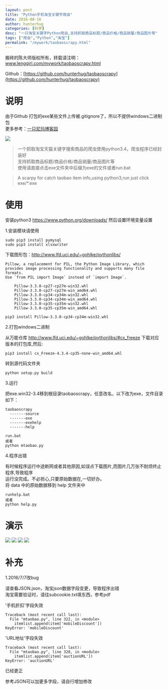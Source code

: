 ```yaml
---
layout: post  
title: "Python手机淘宝关键字爬虫"
date: 2016-08-16
author: hunterhug
categories: [科学]
desc: "一只淘宝关键字Python爬虫,支持抓取商品标题/商品价格/商品销量/商品图片等"
tags: ["爬虫","Python","淘宝"]
permalink: "/mywork/taobaoscrapy.html"
--- 
```


搬砖的陈大师版权所有，转载请注明：www.lenggirl.com/mywork/taobaoscrapy.html

Github：[https://github.com/hunterhug/taobaoscrapy](https://github.com/hunterhug/taobaoscrapy)

# 说明
由于Github 打包的exe某些文件上传被.gitignore了，所以不提供windows二进制包<br/>
更多参考：[一只尼玛博客园](http://www.cnblogs.com/nima/p/5324490.html)

<img src='https://raw.githubusercontent.com/hunterhug/taobaoscrapy/master/seeme0.jpg' />

>一个抓取淘宝天猫关键字搜索商品的爬虫使用python3.4，爬虫程序已经封装好<br />
>支持抓取商品标题/商品价格/商品销量/商品图片等<br />
>使用请直接点击exe文件夹中后缀为exe的文件或者run.bat<br />

>A scarpy for catch taobao item info,using python3,run just click exe/*.exe

# 使用

安装python3 https://www.python.org/downloads/  然后设置环境变量设置 

1.安装模块请使用

```
sudo pip3 install pymysql
sudo pip3 install xlsxwriter
```

下载图形包：http://www.lfd.uci.edu/~gohlke/pythonlibs/

```
Pillow, a replacement for PIL, the Python Image Library, which provides image processing functionality and supports many file formats.
Use `from PIL import Image` instead of `import Image`.

    Pillow-3.3.0-cp27-cp27m-win32.whl
    Pillow-3.3.0-cp27-cp27m-win_amd64.whl
    Pillow-3.3.0-cp34-cp34m-win32.whl
    Pillow-3.3.0-cp34-cp34m-win_amd64.whl
    Pillow-3.3.0-cp35-cp35m-win32.whl
    Pillow-3.3.0-cp35-cp35m-win_amd64.whl

```

```
pip3 install Pillow-3.3.0-cp34-cp34m-win32.whl
```

2.打包windows二进制

从万能仓库 http://www.lfd.uci.edu/~gohlke/pythonlibs/#cx_freeze 下载对应版本的打包库,然后:

```
pip3 install cx_Freeze-4.3.4-cp35-none-win_amd64.whl
```

转到源代码文件夹

```
python setup.py build
```

3.运行

把exe.win32-3.4移到根目录taobaoscrapy，任意改名，以下改为exe，文件目录如下：

```
taobaoscrapy
  -------source
  -------exe
  -------exehelp
  -------help
```

```
run.bat
或者
python mtaobao.py
```

4.程序出错

有时候程序运行中途断网或者其他原因,如误点下载图片,而图片几万张不耐烦终止程序,导致程序<br/>
运行没完成。不必担心,只要原始数据在,一切好办。<br/>
将 data 中的原始数据移到 help 文件夹中

```
runhelp.bat
或者
python help.py
```

# 演示
<img src='https://raw.githubusercontent.com/hunterhug/taobaoscrapy/master/seeme1.jpg' />
<img src='https://raw.githubusercontent.com/hunterhug/taobaoscrapy/master/seeme2.jpg' />
<img src='https://raw.githubusercontent.com/hunterhug/taobaoscrapy/master/seeme3.jpg' />
<img src='https://raw.githubusercontent.com/hunterhug/taobaoscrapy/master/seeme4.jpg' />

# 补充
1.2016/7/7改bug

请查看JSON.json，淘宝json数据字段变更，导致程序出错<br/>
淘宝需要验证时，请往subcookie.txt填东西，参考pdf

'手机折扣'字段失效
 
```
Traceback (most recent call last):
  File "mtaobao.py", line 322, in <module>
    itemlist.append(item['mobileDiscount'])
KeyError: 'mobileDiscount'
```

'URL地址'字段失效

```
Traceback (most recent call last):
  File "mtaobao.py", line 328, in <module>
    itemlist.append(item['auctionURL'])
KeyError: 'auctionURL'
```

已经更正

参考JSON可以加更多字段，请自行增加修改